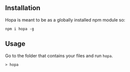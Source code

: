## Installation

Hopa is meant to be as a globally installed npm module so:

```
npm i hopa -g
```

## Usage

Go to the folder that contains your files and run `hopa`.

```
> hopa
```